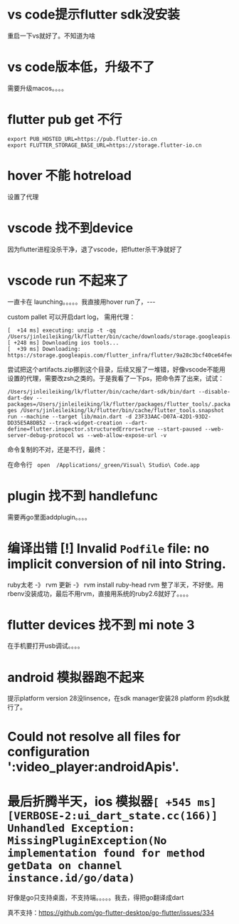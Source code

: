 #  vs code提示flutter sdk没安装

重启一下vs就好了。不知道为啥

# vs code版本低，升级不了 

需要升级macos。。。。

# flutter pub get 不行

```
export PUB_HOSTED_URL=https://pub.flutter-io.cn
export FLUTTER_STORAGE_BASE_URL=https://storage.flutter-io.cn
```

# hover 不能 hotreload

设置了代理


# vscode 找不到device

因为flutter进程没杀干净，退了vscode，把flutter杀干净就好了

# vscode run 不起来了

一直卡在 launching。。。。。我直接用hover run了，--- 


custom pallet 可以开启dart log， 需用代理：

```
[  +14 ms] executing: unzip -t -qq /Users/jinleileiking/lk/flutter/bin/cache/downloads/storage.googleapis.com/flutter_infra/flutter/9a28c3bcf40ce64fee61e807ee3e1395fd6bd954/ios/artifacts.zip
[ +248 ms] Downloading ios tools...
[  +39 ms] Downloading: https://storage.googleapis.com/flutter_infra/flutter/9a28c3bcf40ce64fee61e807ee3e1395fd6bd954/ios/artifacts.zip
```

尝试把这个artifacts.zip挪到这个目录，后续又报了一堆错，好像vscode不能用设置的代理，需要改zsh之类的。于是我看了一下ps，把命令弄了出来，试试：

`/Users/jinleileiking/lk/flutter/bin/cache/dart-sdk/bin/dart --disable-dart-dev --packages=/Users/jinleileiking/lk/flutter/packages/flutter_tools/.packages /Users/jinleileiking/lk/flutter/bin/cache/flutter_tools.snapshot run --machine --target lib/main.dart -d 23F33AAC-D07A-42D1-93D2-DD35E5A8DB52 --track-widget-creation --dart-define=flutter.inspector.structuredErrors=true --start-paused --web-server-debug-protocol ws --web-allow-expose-url -v`

命令复制的不对，还是不行，最终：

在命令行 ` open  /Applications/_green/Visual\ Studio\ Code.app`


# plugin 找不到 handlefunc

需要再go里面addplugin。。。。


# 编译出错                [!] Invalid `Podfile` file: no implicit conversion of nil into String.

ruby太老 -》 rvm 更新 -》 rvm install ruby-head rvm 整了半天，不好使。用rbenv没装成功，最后不用rvm，直接用系统的ruby2.6就好了。。。。


# flutter devices 找不到 mi note 3 

在手机要打开usb调试。。。。

# android 模拟器跑不起来

提示platform version 28没linsence，在sdk manager安装28 platform 的sdk就行了。


#  Could not resolve all files for configuration ':video_player:androidApis'.

# 最后折腾半天，ios 模拟器`[ +545 ms] [VERBOSE-2:ui_dart_state.cc(166)] Unhandled Exception: MissingPluginException(No implementation found for method getData on channel instance.id/go/data)`

好像是go只支持桌面，不支持端。。。。。我去，得把go翻译成dart

真不支持：https://github.com/go-flutter-desktop/go-flutter/issues/334

